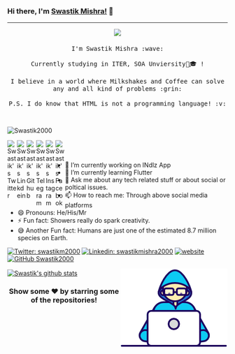 
### Hi there, I'm [Swastik Mishra!](https://swastikmishra.ml) 👋
---

<p align="center">
  <img src="https://media.giphy.com/media/MeJgB3yMMwIaHmKD4z/giphy.gif" width="30%">
  <br><br>
  <samp>
    I'm Swastik Mishra :wave:
    <br><br>
    Currently studying in ITER, SOA Unviersity🏫🎓 !
    <br><br>
    I believe in a world where Milkshakes and Coffee can solve any and all kind of problems :grin:
    <br><br>
    P.S. I do know that HTML is not a programming language! :v:
  </samp>
</p>

<br>
<p align="left"> <img src="https://komarev.com/ghpvc/?username=Swastik2000&label=Views&color=blue&style=plastic" alt="Swastik2000" /> </p>


<a href="https://twitter.com/swastikm2000">
  <img align="left" alt="Swastik's Twitter" width="22px" src="https://cdn.jsdelivr.net/npm/simple-icons@v3/icons/twitter.svg" />
</a>
<a href="https://linkedin.com/in/swastikmishra2000">
  <img align="left" alt="Swastik's Linkdein" width="22px" src="https://cdn.jsdelivr.net/npm/simple-icons@v3/icons/linkedin.svg" />
</a>
<a href="https://github.com/Swastik2000">
  <img align="left" alt="Swastik's Github" width="22px" src="https://cdn.jsdelivr.net/npm/simple-icons@v3/icons/github.svg" />
</a>
<a href="https://t.me/swastikmishra">
  <img align="left" alt="Swastik's Telegram" width="22px" src="https://cdn.jsdelivr.net/npm/simple-icons@v3/icons/telegram.svg" />
</a>
<a href="https://instagram.com/swastik_._mishra/">
  <img align="left" alt="Swastik's Instagram" width="22px" src="https://cdn.jsdelivr.net/npm/simple-icons@v3/icons/instagram.svg" />
</a>
<a href="https://www.facebook.com/swastik.mishra.77/">
  <img align="left" alt="Swastik's Facebook" width="22px" src="https://cdn.jsdelivr.net/npm/simple-icons@v3/icons/facebook.svg" />
</a>


<br/>
<br/>


- 🔭 I’m currently working on INdlz App
- 🌱 I’m currently learning Flutter
- 💬 Ask me about any tech related stuff or about social or poltical issues.
- 📫 How to reach me: Through above social media platforms
- 😄 Pronouns: He/His/Mr
- ⚡ Fun fact: Showers really do spark creativity.
- 😅 Another Fun fact: Humans are just one of the estimated 8.7 million species on Earth.



[![Twitter: swastikm2000](https://img.shields.io/twitter/follow/swastikm2000?style=social)](https://twitter.com/swastikm2000)
[![Linkedin: swastikmishra2000](https://img.shields.io/badge/-Swastik_Mishra-blue?style=flat-square&logo=Linkedin&logoColor=white&link=https://www.linkedin.com/in/swastikmishra2000/)](https://www.linkedin.com/in/swastikmishra2000/)
[![website](https://img.shields.io/badge/PortfolioWebsite-Swastik_Mishra-2648ff?style=flat-square&logo=google-chrome)](https://swastikmishra.ml/)
[![GitHub Swastik2000](https://img.shields.io/github/followers/Swastik2000?label=follow&style=social)](https://github.com/Swastik2000)



<img align="right" src="https://github.com/Swastik2000/Swastik2000/blob/master/Developer.gif"/>
<a href="https://github.com/Swastik2000">
<img align="center" src="https://github-readme-stats.vercel.app/api?username=Swastik2000&&show_icons=true&title_color=bd93f9&icon_color=0E86D4&text_color=daf7dc&bg_color=151515" alt="Swastik's github stats"/>
</a>




<div align="center">

### Show some ❤️ by starring some of the repositories!

</div>
<!--
Here are some ideas to get you started:

- 👯 I’m looking to collaborate on ...
- 🤔 I’m looking for help with ...
  <img align="right" alt="GIF" src="https://media.giphy.com/media/iIqmM5tTjmpOB9mpbn/giphy.gif" />

-->
